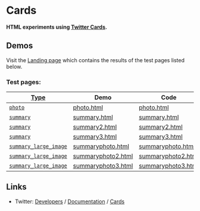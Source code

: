 # Cards

**HTML experiments using [Twitter Cards](https://dev.twitter.com/cards/overview).**

## Demos

Visit the [Landing page](http://rgnewsroom.github.io/twitter/cards/) which contains the results of the test pages listed below.

### Test pages:

[Type](https://dev.twitter.com/cards/types) | Demo | Code 
--- | --- | ---
[`photo`](https://dev.twitter.com/cards/types/photo) | [photo.html](http://rgnewsroom.github.io/twitter/cards/photo.html) | [photo.html](photo.html)
[`summary`](https://dev.twitter.com/cards/types/summary) | [summary.html](http://rgnewsroom.github.io/twitter/cards/summary.html) | [summary.html](summary.html)
[`summary`](https://dev.twitter.com/cards/types/summary) | [summary2.html](http://rgnewsroom.github.io/twitter/cards/summary2.html) | [summary2.html](summary2.html)
[`summary`](https://dev.twitter.com/cards/types/summary) | [summary3.html](http://rgnewsroom.github.io/twitter/cards/summary3.html) | [summary3.html](summary3.html)
[`summary_large_image`](https://dev.twitter.com/cards/types/summary-large-image) | [summaryphoto.html](http://rgnewsroom.github.io/twitter/cards/summaryphoto.html) | [summaryphoto.html](summaryphoto.html)
[`summary_large_image`](https://dev.twitter.com/cards/types/summary-large-image) | [summaryphoto2.html](http://rgnewsroom.github.io/twitter/cards/summaryphoto2.html) | [summaryphoto2.html](summaryphoto2.html)
[`summary_large_image`](https://dev.twitter.com/cards/types/summary-large-image) | [summaryphoto3.html](http://rgnewsroom.github.io/twitter/cards/summaryphoto3.html) | [summaryphoto3.html](summaryphoto3.html)

## Links

* Twitter: [Developers](https://dev.twitter.com/) / [Documentation](https://dev.twitter.com/overview/documentation) / [Cards](https://dev.twitter.com/cards/overview)